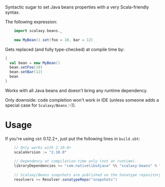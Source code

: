 Syntactic sugar to set Java beans properties with a very Scala-friendly syntax. 

The following expression:
```scala
    import scalaxy.beans._
    
    new MyBean().set(foo = 10, bar = 12)
```
Gets replaced (and fully type-checked) at compile time by:
```scala
{
  val bean = new MyBean()
  bean.setFoo(10)
  bean.setBar(12)
  bean
}
```
    
Works with all Java beans and doesn't bring any runtime dependency.

Only downside: code completion won't work in IDE (unless someone adds a special case for `Scalaxy/Beans` :-)).

# Usage

If you're using `sbt` 0.12.2+, just put the following lines in `build.sbt`:
```scala
    // Only works with 2.10.0+
    scalaVersion := "2.10.0"
    
    // Dependency at compilation-time only (not at runtime).
    libraryDependencies += "com.nativelibs4java" %% "scalaxy-beans" % "0.3-SNAPSHOT" % "provided"
    
    // Scalaxy/Beans snapshots are published on the Sonatype repository.
    resolvers += Resolver.sonatypeRepo("snapshots")
```
